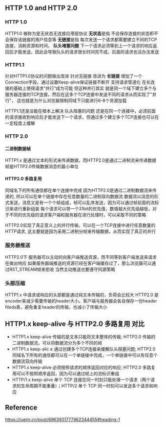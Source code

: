 ## HTTP 1.0 and HTTP 2.0

### HTTP 1.0
HTTP1.0 被称为是无状态无连接应用层协议
**无状态**是指 不会保存连接的状态即不会保存该链接的用户信息等
**无链接**是指 每次发送一个请求都需要建立不同的TCP连接，消耗资源和时间，
**队头堵塞问题** 下一个请求必须等到上一个请求的响应返回后才能发送，因此会导致队头的请求很长时间完不成，后面的请求也没办法发送


### HTTP1.1
针对HTTP1.0协议的问题做出改进
针对无链接 改进为 **长链接** 增加了一个Connection字段，通过设置Keep-alive保证链接不断开
支持请求管道化 在长连接的基础上使得请求“并行”成为可能
但这种并行其实 就是同一个域下建立多个与服务器连接的TCP连接，然后在这多个TCP连接中发送不同的请求从而实现了"并行"， 这也就是为什么浏览器限制同域下只能进行6-8个资源加载

HTTP1.1还是没能在根本上解决 队头阻塞的问题 还是在同一个连接中，必须前面的请求接收到响应后才能发送下一个请求，但通过多个建立多个TCP连接也可以在一定程度上缓解





### HTTP 2.0
#### 二进制数据帧
HTTP1.x 是通过文本的形式来传递数据，而HTTP2.0是通过二进制流来传递数据
帧是HTTP2.0传输数据消息的最小单位
#### HTTP2.0 多路复用  
同域名下的所有通信都在单个连接中完成
因为HTTP2.0是通过二进制数据流来传递的, 所以可以在单个链接中存在任意数量的二进制双向数据流
数据流以消息的形式发送，消息又是有一个个帧组成，帧可以乱序发送，因为可以通过帧前面的流标识来进行重新组装
每个请求可以带一个31bit的优先值，数值越大优先级越低，对于不同的优先级的请求客户端和服务器在进行处理时，可以采取不同的策略


HTTP2.0实现了真正意义上的并行传输，可以在一个TCP连接中进行任意数量的HTTP请求, 
这主要就是因为采用二进制分帧来传输数据，从而实现了真正的并行

### 服务器推送
HTTP2.0下 服务器可以主动的向客户端推送资源，而不同等到客户端发送来请求在做出响应
如果服务器端推送的资源已经在客户端缓存过了，那么浏览器可以通过RST_STREAM帧来拒收
当然主动推送也要遵守同源策略

### 头部压缩
HTTP1.x 中请求或响应的头部都是通过纯文本传输的，负荷会比较大
HTTP2.0 是encoder来减少需要传输的header大小。客户端与服务器会各自保存一份header fileds表，避免重复header的传输，也减小了传输大小


## HTTP1.x keep-alive  与 HTTP2.0 多路复用 对比
* HTTP1.x keep-alive 传输的是文本只能将文本整体的传输; HTTP2.0 传输的二进制数据流，可以将数据流分为多个不同的帧
* HTTP1.x keep-alic  e 通过创建多个TCP连接来缓解队头阻塞问题; HTTP2.0同域名下所有的通信都可以在一个单链接中完成，一个单链接中可以有任意个数据流双向传输
* HTTP1.x keep-alive 必须按照请求的顺序返回对应的响应; HTTP2.0 多路复用可以不按照顺序返回，因为可以通过帧上的流标识重组
* HTTP/1.x keep-alive 单个 TCP 连接在同一时刻只能处理一个请求（两个请求的生命周期不能重叠）；HTTP/2 单个 TCP 同一时刻可以发送多个请求和响应


## Reference
https://juejin.cn/post/6963931777962344455#heading-1